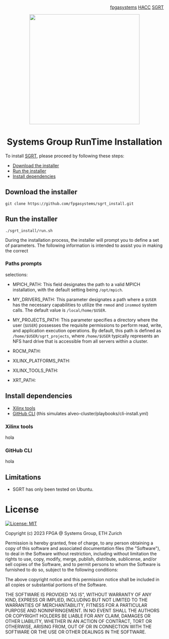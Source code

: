 <!-- <div id="readme" class="Box-body readme blob js-code-block-container">
<article class="markdown-body entry-content p-3 p-md-6" itemprop="text"> -->
<p align="right">
<a href="https://github.com/fpgasystems">fpgasystems</a> <a href="https://github.com/fpgasystems/hacc">HACC</a> <a href="https://github.com/fpgasystems/sgrt">SGRT</a>
</p>

<p align="center">
<img src="https://github.com/fpgasystems/sgrt_install/blob/main/sgrt-install-removebg.png" align="center" width="350">
</p>

<h1 align="center">
  Systems Group RunTime Installation
</h1> 

To install [SGRT](https://github.com/fpgasystems/sgrt), please proceed by following these steps:

* [Download the installer](#download-the-installer)
* [Run the installer](#run-the-installer)
* [Install dependencies](#install-dependencies)

## Download the installer
```
git clone https://github.com/fpgasystems/sgrt_install.git
```

## Run the installer
```
./sgrt_install/run.sh
```

During the installation process, the installer will prompt you to define a set of parameters. The following information is intended to assist you in making the correct 

### Paths prompts
selections:
* MPICH_PATH: This field designates the path to a valid MPICH installation, with the default setting being ```/opt/mpich```.
* MY_DRIVERS_PATH: This parameter designates a path where a ```$USER``` has the necessary capabilities to utilize the ```rmmod``` and ```insmmod``` system calls. The default value is ```/local/home/$USER```.
* MY_PROJECTS_PATH: This parameter specifies a directory where the user (```$USER```) possesses the requisite permissions to perform read, write, and application execution operations. By default, this path is defined as ```/home/$USER/sgrt_projects```, where ```/home/$USER``` typically represents an NFS hard drive that is accessible from all servers within a cluster.

* ROCM_PATH:
* XILINX_PLATFORMS_PATH:
* XILINX_TOOLS_PATH:
* XRT_PATH:



## Install dependencies
* [Xilinx tools](#xilinx-tools)
* [GitHub CLI](#github-cli)
(this simulates alveo-cluster/playbooks/cli-install.yml)

### Xilinx tools
hola

### GitHub CLI
hola

## Limitations
* SGRT has only been tested on Ubuntu.

# License

[![License: MIT](https://img.shields.io/badge/License-MIT-yellow.svg)](https://opensource.org/licenses/MIT)

Copyright (c) 2023 FPGA @ Systems Group, ETH Zurich

Permission is hereby granted, free of charge, to any person obtaining a copy
of this software and associated documentation files (the "Software"), to deal
in the Software without restriction, including without limitation the rights
to use, copy, modify, merge, publish, distribute, sublicense, and/or sell
copies of the Software, and to permit persons to whom the Software is
furnished to do so, subject to the following conditions:

The above copyright notice and this permission notice shall be included in all
copies or substantial portions of the Software.

THE SOFTWARE IS PROVIDED "AS IS", WITHOUT WARRANTY OF ANY KIND, EXPRESS OR
IMPLIED, INCLUDING BUT NOT LIMITED TO THE WARRANTIES OF MERCHANTABILITY,
FITNESS FOR A PARTICULAR PURPOSE AND NONINFRINGEMENT. IN NO EVENT SHALL THE
AUTHORS OR COPYRIGHT HOLDERS BE LIABLE FOR ANY CLAIM, DAMAGES OR OTHER
LIABILITY, WHETHER IN AN ACTION OF CONTRACT, TORT OR OTHERWISE, ARISING FROM,
OUT OF OR IN CONNECTION WITH THE SOFTWARE OR THE USE OR OTHER DEALINGS IN THE
SOFTWARE.